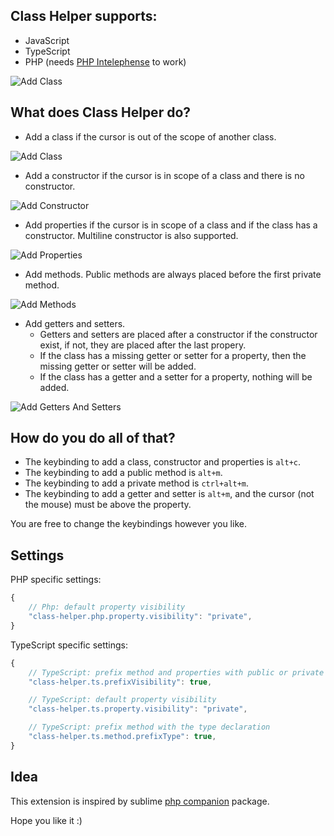 ## Class Helper supports:
* JavaScript 
* TypeScript
* PHP (needs [PHP Intelephense](https://marketplace.visualstudio.com/items?itemName=bmewburn.vscode-intelephense-client) to work)

![Add Class](https://raw.githubusercontent.com/predragnikolic/php-class-helper/master/resources/gifs/showcase.gif)



## What does Class Helper do? 
* Add a class if the cursor is out of the scope of another class.

![Add Class](https://raw.githubusercontent.com/predragnikolic/php-class-helper/master/resources/gifs/class.gif)

* Add a constructor if the cursor is in scope of a class and there is no constructor.

![Add Constructor](https://raw.githubusercontent.com/predragnikolic/php-class-helper/master/resources/gifs/constructor.gif)

* Add properties if the cursor is in scope of a class and  if the class has a constructor. Multiline constructor is also supported.  

![Add Properties](https://raw.githubusercontent.com/predragnikolic/php-class-helper/master/resources/gifs/addVariables.gif)

* Add methods. Public methods are always placed before the first private method.

![Add Methods](https://raw.githubusercontent.com/predragnikolic/php-class-helper/master/resources/gifs/addMethods.gif)

* Add getters and setters.
    * Getters and setters are placed after a constructor if the constructor exist, if not, they are placed after the last propery. 
    * If the class has a missing getter or setter for a property, then the missing getter or setter will be added. 
    * If the class has a getter and a setter for a property, nothing will be added. 

![Add Getters And Setters](https://raw.githubusercontent.com/predragnikolic/php-class-helper/master/resources/gifs/addGetterAndSetter.gif)

## How do you do all of that?

* The keybinding to add a class, constructor and properties is `alt+c`.
* The keybinding to add a public method is `alt+m`.
* The keybinding to add a private method is `ctrl+alt+m`.
* The keybinding to add a getter and setter is `alt+m`, and the cursor (not the mouse) must be above the property.

You are free to change the keybindings however you like.

## Settings

PHP specific settings:
```javascript
{
    // Php: default property visibility
    "class-helper.php.property.visibility": "private",
}
```

TypeScript specific settings:
```javascript
{
    // TypeScript: prefix method and properties with public or private keywords
    "class-helper.ts.prefixVisibility": true,

    // TypeScript: default property visibility
    "class-helper.ts.property.visibility": "private",

    // TypeScript: prefix method with the type declaration
    "class-helper.ts.method.prefixType": true,
}
```


## Idea

This extension is inspired by sublime [php companion](https://github.com/erichard/SublimePHPCompanion) package.
 
Hope you like it :)
